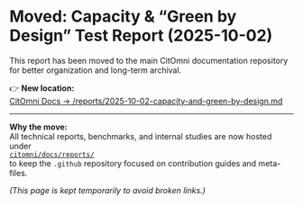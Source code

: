 # Moved: Capacity & “Green by Design” Test Report (2025-10-02)

This report has been moved to the main CitOmni documentation repository  
for better organization and long-term archival.

👉 **New location:**  
[CitOmni Docs → /reports/2025-10-02-capacity-and-green-by-design.md](https://github.com/citomni/docs/blob/main/reports/2025-10-02-capacity-and-green-by-design.md)

---

**Why the move:**  
All technical reports, benchmarks, and internal studies are now hosted under  
[`citomni/docs/reports/`](https://github.com/citomni/docs/tree/main/reports)  
to keep the `.github` repository focused on contribution guides and meta-files.

*(This page is kept temporarily to avoid broken links.)*
